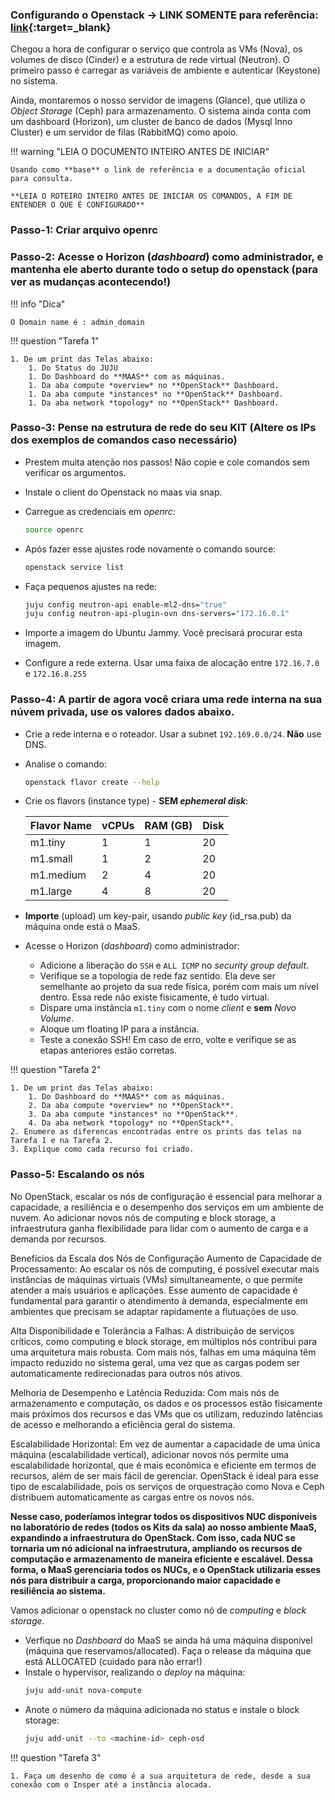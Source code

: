 
### Configurando o Openstack -> LINK SOMENTE para referência: [link](https://docs.openstack.org/project-deploy-guide/charm-deployment-guide/latest/configure-openstack.html){:target=_blank}

Chegou a hora de configurar o serviço que controla as VMs (Nova), os volumes de disco (Cinder) e a estrutura de rede virtual (Neutron). O primeiro passo é carregar as variáveis de ambiente e autenticar (Keystone) no sistema.

Ainda, montaremos o nosso servidor de imagens (Glance), que utiliza o *Object Storage* (Ceph) para armazenamento. O sistema ainda conta com um dashboard (Horizon), um cluster de banco de dados (Mysql Inno Cluster) e um servidor de filas (RabbitMQ) como apoio.

!!! warning "LEIA O DOCUMENTO INTEIRO ANTES DE INICIAR"

    Usando como **base** o link de referência e a documentação oficial para consulta.
    
    **LEIA O ROTEIRO INTEIRO ANTES DE INICIAR OS COMANDOS, A FIM DE ENTENDER O QUE É CONFIGURADO**

### Passo-1: Criar arquivo openrc

### Passo-2: Acesse o Horizon (*dashboard*) como administrador, e mantenha ele aberto durante todo o setup do openstack (para ver as mudanças acontecendo!)

!!! info "Dica"

    O Domain name é : admin_domain


!!! question "Tarefa 1"

    1. De um print das Telas abaixo:
        1. Do Status do JUJU
        1. Do Dashboard do **MAAS** com as máquinas.
        1. Da aba compute *overview* no **OpenStack** Dashboard.
        1. Da aba compute *instances* no **OpenStack** Dashboard.
        1. Da aba network *topology* no **OpenStack** Dashboard.

### Passo-3: Pense na estrutura de rede do seu KIT (Altere os IPs dos exemplos de comandos caso necessário) 

  * Prestem muita atenção nos passos! Não copie e cole comandos sem verificar os argumentos.
  * Instale o client do Openstack no maas via snap.
  * Carregue as credenciais em *openrc*:
    ``` {.bash .copyable .numberLines startFrom="1"}
    source openrc
    ```

  * Após fazer esse ajustes rode novamente o comando source:
    ``` {.bash .copyable .numberLines startFrom="1"}
    openstack service list
    ```

  * Faça pequenos ajustes na rede:
    ``` {.bash .copyable .numberLines startFrom="1"}
    juju config neutron-api enable-ml2-dns="true"
    juju config neutron-api-plugin-ovn dns-servers="172.16.0.1"
    ```

  * Importe a imagem do Ubuntu Jammy. Você precisará procurar esta imagem.
  * Configure a rede externa. Usar uma faixa de alocação entre `172.16.7.0` e `172.16.8.255`
  
### Passo-4: A partir de agora você criara uma rede interna na sua núvem privada, use os valores dados abaixo.
  * Crie a rede interna e o roteador. Usar a subnet `192.169.0.0/24`. **Não** use DNS.
  * Analise o comando:
    ``` {.bash .copyable .numberLines startFrom="1"}
    openstack flavor create --help
    ```
  * Crie os flavors (instance type) - **SEM *ephemeral disk***:

    | Flavor Name | vCPUs | RAM (GB) | Disk |
    | ----------- | ----- | --- | ---- |
    | m1.tiny    | 1     | 1 | 20   |
    | m1.small   | 1     | 2 | 20   |
    | m1.medium  | 2     | 4 | 20   |
    | m1.large   | 4     | 8 | 20   |

  * **Importe** (upload) um key-pair, usando *public key* (id_rsa.pub) da máquina onde está o MaaS.
* Acesse o Horizon (*dashboard*) como administrador:
  * Adicione a liberação do `SSH` e `ALL ICMP` no *security group default*.
  * Verifique se a topologia de rede faz sentido. Ela deve ser semelhante ao projeto da sua rede física, porém com mais um nível dentro. Essa rede não existe fisicamente, é tudo virtual.
  * Dispare uma instância `m1.tiny` com o nome *client* e **sem** *Novo Volume*.
  * Aloque um floating IP para a instância.
  * Teste a conexão SSH! Em caso de erro, volte e verifique se as etapas anteriores estão corretas.


!!! question "Tarefa 2"


    1. De um print das Telas abaixo:
        1. Do Dashboard do **MAAS** com as máquinas.
        2. Da aba compute *overview* no **OpenStack**.
        3. Da aba compute *instances* no **OpenStack**.
        4. Da aba network *topology* no **OpenStack**.
    2. Enumere as diferencas encontradas entre os prints das telas na Tarefa 1 e na Tarefa 2.
    3. Explique como cada recurso foi criado.   



### Passo-5: Escalando os nós

No OpenStack, escalar os nós de configuração é essencial para melhorar a capacidade, a resiliência e o desempenho dos serviços em um ambiente de nuvem. Ao adicionar novos nós de computing e block storage, a infraestrutura ganha flexibilidade para lidar com o aumento de carga e a demanda por recursos.

Benefícios da Escala dos Nós de Configuração
Aumento de Capacidade de Processamento: Ao escalar os nós de computing, é possível executar mais instâncias de máquinas virtuais (VMs) simultaneamente, o que permite atender a mais usuários e aplicações. Esse aumento de capacidade é fundamental para garantir o atendimento à demanda, especialmente em ambientes que precisam se adaptar rapidamente a flutuações de uso.

Alta Disponibilidade e Tolerância a Falhas: A distribuição de serviços críticos, como computing e block storage, em múltiplos nós contribui para uma arquitetura mais robusta. Com mais nós, falhas em uma máquina têm impacto reduzido no sistema geral, uma vez que as cargas podem ser automaticamente redirecionadas para outros nós ativos.

Melhoria de Desempenho e Latência Reduzida: Com mais nós de armazenamento e computação, os dados e os processos estão fisicamente mais próximos dos recursos e das VMs que os utilizam, reduzindo latências de acesso e melhorando a eficiência geral do sistema.

Escalabilidade Horizontal: Em vez de aumentar a capacidade de uma única máquina (escalabilidade vertical), adicionar novos nós permite uma escalabilidade horizontal, que é mais econômica e eficiente em termos de recursos, além de ser mais fácil de gerenciar. OpenStack é ideal para esse tipo de escalabilidade, pois os serviços de orquestração como Nova e Ceph distribuem automaticamente as cargas entre os novos nós.

**Nesse caso, poderíamos integrar todos os dispositivos NUC disponíveis no laboratório de redes (todos os Kits da sala) ao nosso ambiente MaaS, expandindo a infraestrutura do OpenStack. Com isso, cada NUC se tornaria um nó adicional na infraestrutura, ampliando os recursos de computação e armazenamento de maneira eficiente e escalável. Dessa forma, o MaaS gerenciaria todos os NUCs, e o OpenStack utilizaria esses nós para distribuir a carga, proporcionando maior capacidade e resiliência ao sistema.**


Vamos adicionar o openstack no cluster como nó de *computing* e *block storage*.

* Verfique no *Dashboard* do MaaS se ainda há uma máquina disponível (máquina que reservamos/allocated). Faça o release da máquina que está ALLOCATED (cuidado para não errar!)
* Instale o hypervisor, realizando o *deploy* na máquina:
  ``` {.bash .copyable .numberLines startFrom="1"}
  juju add-unit nova-compute
  ```
* Anote o número da máquina adicionada no status e instale o block storage:
  ``` {.bash .copyable .numberLines startFrom="1"}
  juju add-unit --to <machine-id> ceph-osd
  ```


!!! question "Tarefa 3"

    1. Faça um desenho de como é a sua arquitetura de rede, desde a sua conexão com o Insper até a instância alocada.

